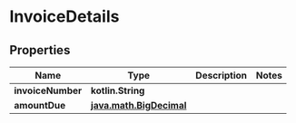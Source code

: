
# InvoiceDetails

## Properties
| Name | Type | Description | Notes |
| ------------ | ------------- | ------------- | ------------- |
| **invoiceNumber** | **kotlin.String** |  |  |
| **amountDue** | [**java.math.BigDecimal**](java.math.BigDecimal.md) |  |  |



